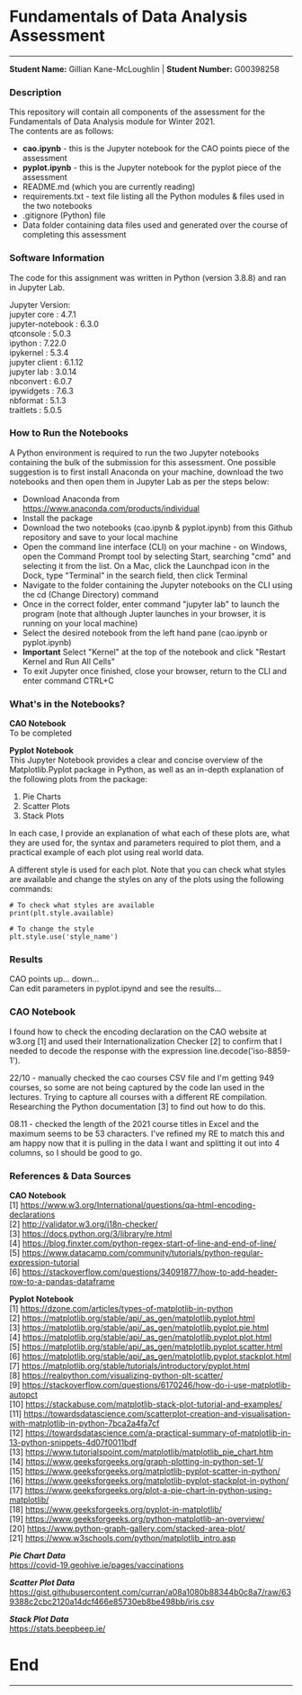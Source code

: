 # Fundamentals of Data Analysis Assessment  
***  
**Student Name:** Gillian Kane-McLoughlin  | **Student Number:** G00398258  


### Description  
This repository will contain all components of the assessment for the Fundamentals of Data Analysis module for Winter 2021.    
The contents are as follows:  
- **cao.ipynb** - this is the Jupyter notebook for the CAO points piece of the assessment  
- **pyplot.ipynb** - this is the Jupyter notebook for the pyplot piece of the assessment  
- README.md (which you are currently reading)  
- requirements.txt - text file listing all the Python modules & files used in the two notebooks  
- .gitignore (Python) file  
- Data folder containing data files used and generated over the course of completing this assessment  


### Software Information
The code for this assignment was written in Python (version 3.8.8) and ran in Jupyter Lab.    

Jupyter Version:  
jupyter core : 4.7.1  
jupyter-notebook : 6.3.0  
qtconsole : 5.0.3  
ipython : 7.22.0  
ipykernel : 5.3.4  
jupyter client : 6.1.12  
jupyter lab : 3.0.14  
nbconvert : 6.0.7  
ipywidgets : 7.6.3  
nbformat : 5.1.3  
traitlets : 5.0.5   


### How to Run the Notebooks  
A Python environment is required to run the two Jupyter notebooks containing the bulk of the submission for this assessment. One possible suggestion is to first install Anaconda on your machine, download the two notebooks and then open them in Jupyter Lab as per the steps below:  
- Download Anaconda from https://www.anaconda.com/products/individual  
- Install the package  
- Download the two notebooks (cao.ipynb & pyplot.ipynb) from this Github repository and save to your local machine  
- Open the command line interface (CLI) on your machine - on Windows, open the Command Prompt tool by selecting Start, searching "cmd" and selecting it from the list. On a Mac, click the Launchpad icon in the Dock, type "Terminal" in the search field, then click Terminal  
- Navigate to the folder containing the Jupyter notebooks on the CLI using the cd (Change Directory) command  
- Once in the correct folder, enter command "jupyter lab" to launch the program (note that although Jupter launches in your browser, it is running on your local machine)  
- Select the desired notebook from the left hand pane (cao.ipynb or pyplot.ipynb)  
- **Important** Select "Kernel" at the top of the notebook and click "Restart Kernel and Run All Cells"  
- To exit Jupyter once finished, close your browser, return to the CLI and enter command CTRL+C  


### What's in the Notebooks?  
**CAO Notebook**  
To be completed  

**Pyplot Notebook**  
This Jupyter Notebook provides a clear and concise overview of the Matplotlib.Pyplot package in Python, as well as an in-depth explanation of the following plots from the package:    
1. Pie Charts  
2. Scatter Plots  
3. Stack Plots  

In each case, I provide an explanation of what each of these plots are, what they are used for, the syntax and parameters required to plot them, and a practical example of each plot using real world data.  

A different style is used for each plot. Note that you can check what styles are available and change the styles on any of the plots using the following commands: 

``# To check what styles are available``  
``print(plt.style.available)``  

``# To change the style``  
``plt.style.use('style_name')``  


### Results  
CAO points up... down...  
Can edit parameters in pyplot.ipynd and see the results...  


### CAO Notebook  
I found how to check the encoding declaration on the CAO website at w3.org [1] and used their Internationalization Checker [2] to confirm that I needed to decode the response with the expression line.decode('iso-8859-1').

22/10 - manually checked the cao courses CSV file and I'm getting 949 courses, so some are not being captured by the code Ian used in the lectures. Trying to capture all courses with a different RE compilation. Researching the Python documentation [3] to find out how to do this.

08.11 - checked the length of the 2021 course titles in Excel and the maximum seems to be 53 characters. I've refined my RE to match this and am happy now that it is pulling in the data I want and splitting it out into 4 columns, so I should be good to go.

### References & Data Sources  
**CAO Notebook**  
[1] https://www.w3.org/International/questions/qa-html-encoding-declarations  
[2] http://validator.w3.org/i18n-checker/  
[3] https://docs.python.org/3/library/re.html  
[4] https://blog.finxter.com/python-regex-start-of-line-and-end-of-line/  
[5] https://www.datacamp.com/community/tutorials/python-regular-expression-tutorial  
[6] https://stackoverflow.com/questions/34091877/how-to-add-header-row-to-a-pandas-dataframe  

**Pyplot Notebook**  
[1] https://dzone.com/articles/types-of-matplotlib-in-python  
[2] https://matplotlib.org/stable/api/_as_gen/matplotlib.pyplot.html  
[3] https://matplotlib.org/stable/api/_as_gen/matplotlib.pyplot.pie.html  
[4] https://matplotlib.org/stable/api/_as_gen/matplotlib.pyplot.plot.html    
[5] https://matplotlib.org/stable/api/_as_gen/matplotlib.pyplot.scatter.html  
[6] https://matplotlib.org/stable/api/_as_gen/matplotlib.pyplot.stackplot.html  
[7] https://matplotlib.org/stable/tutorials/introductory/pyplot.html  
[8] https://realpython.com/visualizing-python-plt-scatter/  
[9] https://stackoverflow.com/questions/6170246/how-do-i-use-matplotlib-autopct  
[10] https://stackabuse.com/matplotlib-stack-plot-tutorial-and-examples/  
[11] https://towardsdatascience.com/scatterplot-creation-and-visualisation-with-matplotlib-in-python-7bca2a4fa7cf  
[12] https://towardsdatascience.com/a-practical-summary-of-matplotlib-in-13-python-snippets-4d07f0011bdf  
[13] https://www.tutorialspoint.com/matplotlib/matplotlib_pie_chart.htm  
[14] https://www.geeksforgeeks.org/graph-plotting-in-python-set-1/  
[15] https://www.geeksforgeeks.org/matplotlib-pyplot-scatter-in-python/  
[16] https://www.geeksforgeeks.org/matplotlib-pyplot-stackplot-in-python/  
[17] https://www.geeksforgeeks.org/plot-a-pie-chart-in-python-using-matplotlib/  
[18] https://www.geeksforgeeks.org/pyplot-in-matplotlib/  
[19] https://www.geeksforgeeks.org/python-matplotlib-an-overview/  
[20] https://www.python-graph-gallery.com/stacked-area-plot/  
[21] https://www.w3schools.com/python/matplotlib_intro.asp  

_**Pie Chart Data**_  
https://covid-19.geohive.ie/pages/vaccinations  

_**Scatter Plot Data**_  
https://gist.githubusercontent.com/curran/a08a1080b88344b0c8a7/raw/639388c2cbc2120a14dcf466e85730eb8be498bb/iris.csv  

_**Stack Plot Data**_  
https://stats.beepbeep.ie/  

# End  
***